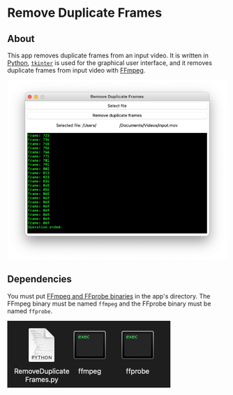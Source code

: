 # Remove Duplicate Frames
## About
This app removes duplicate frames from an input video. It is written in [Python](//python.org), [`tkinter`](//docs.python.org/library/tkinter.html) is used for the graphical user interface, and it removes duplicate frames from input video with [FFmpeg](//ffmpeg.org).

![This app](image.png)
## Dependencies
You must put [FFmpeg and FFprobe binaries](//ffmpeg.org/download.html) in the app's directory. The FFmpeg binary must be named `ffmpeg` and the FFprobe binary must be named `ffprobe`. 

![The app in a directory with its dependencies](image2.png)
